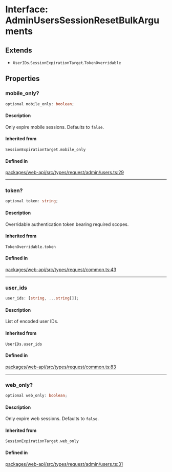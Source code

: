 # Interface: AdminUsersSessionResetBulkArguments

## Extends

- `UserIDs`.`SessionExpirationTarget`.`TokenOverridable`

## Properties

### mobile\_only?

```ts
optional mobile_only: boolean;
```

#### Description

Only expire mobile sessions. Defaults to `false`.

#### Inherited from

`SessionExpirationTarget.mobile_only`

#### Defined in

[packages/web-api/src/types/request/admin/users.ts:29](https://github.com/slackapi/node-slack-sdk/blob/c15385ef93ccdde9702f52f7d1f445999203d794/packages/web-api/src/types/request/admin/users.ts#L29)

***

### token?

```ts
optional token: string;
```

#### Description

Overridable authentication token bearing required scopes.

#### Inherited from

`TokenOverridable.token`

#### Defined in

[packages/web-api/src/types/request/common.ts:43](https://github.com/slackapi/node-slack-sdk/blob/c15385ef93ccdde9702f52f7d1f445999203d794/packages/web-api/src/types/request/common.ts#L43)

***

### user\_ids

```ts
user_ids: [string, ...string[]];
```

#### Description

List of encoded user IDs.

#### Inherited from

`UserIDs.user_ids`

#### Defined in

[packages/web-api/src/types/request/common.ts:83](https://github.com/slackapi/node-slack-sdk/blob/c15385ef93ccdde9702f52f7d1f445999203d794/packages/web-api/src/types/request/common.ts#L83)

***

### web\_only?

```ts
optional web_only: boolean;
```

#### Description

Only expire web sessions. Defaults to `false`.

#### Inherited from

`SessionExpirationTarget.web_only`

#### Defined in

[packages/web-api/src/types/request/admin/users.ts:31](https://github.com/slackapi/node-slack-sdk/blob/c15385ef93ccdde9702f52f7d1f445999203d794/packages/web-api/src/types/request/admin/users.ts#L31)
